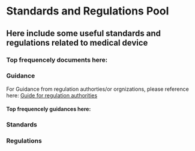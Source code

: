 # Standards and Regulations Pool
## Here include some useful standards and regulations related to medical device

### Top frequencely documents here:

### Guidance
For Guidance from regulation authorties/or orgnizations, please reference here:
[Guide for regulation authorities](https://github.com/DIJUNLIAO/RykLiaoStandardPool.github.io/blob/main/Guidances/GuidanceGuide.md)

#### Top frequencely guidances here:

### Standards

### Regulations
